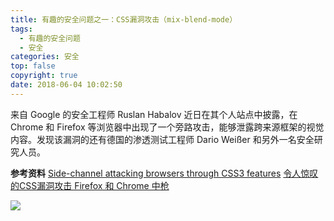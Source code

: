 ```yaml
---
title: 有趣的安全问题之一：CSS漏洞攻击（mix-blend-mode）
tags:
  - 有趣的安全问题
  - 安全
categories: 安全
top: false
copyright: true
date: 2018-06-04 10:02:50
---
```

来自 Google 的安全工程师 Ruslan Habalov 近日在其个人站点中披露，在 Chrome 和 Firefox 等浏览器中出现了一个旁路攻击，能够泄露跨来源框架的视觉内容。发现该漏洞的还有德国的渗透测试工程师 Dario Weißer 和另外一名安全研究人员。
<!--more-->

**参考资料**
[Side-channel attacking browsers through CSS3 features](https://www.evonide.com/side-channel-attacking-browsers-through-css3-features/)
[令人惊叹的CSS漏洞攻击 Firefox 和 Chrome 中枪](https://www.cnbeta.com/articles/tech/732595.htm)

![](http://oankigr4l.bkt.clouddn.com/wexin.png)